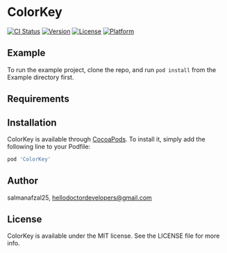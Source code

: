 # ColorKey

[![CI Status](https://img.shields.io/travis/salmanafzal25/ColorKey.svg?style=flat)](https://travis-ci.org/salmanafzal25/ColorKey)
[![Version](https://img.shields.io/cocoapods/v/ColorKey.svg?style=flat)](https://cocoapods.org/pods/ColorKey)
[![License](https://img.shields.io/cocoapods/l/ColorKey.svg?style=flat)](https://cocoapods.org/pods/ColorKey)
[![Platform](https://img.shields.io/cocoapods/p/ColorKey.svg?style=flat)](https://cocoapods.org/pods/ColorKey)

## Example

To run the example project, clone the repo, and run `pod install` from the Example directory first.

## Requirements

## Installation

ColorKey is available through [CocoaPods](https://cocoapods.org). To install
it, simply add the following line to your Podfile:

```ruby
pod 'ColorKey'
```

## Author

salmanafzal25, hellodoctordevelopers@gmail.com

## License

ColorKey is available under the MIT license. See the LICENSE file for more info.
